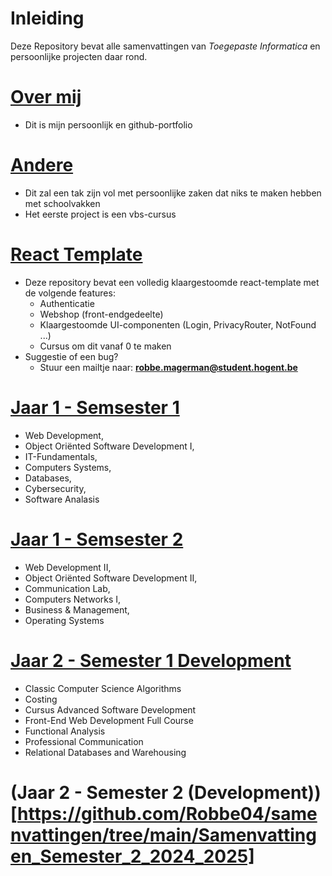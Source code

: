 # Inleiding
Deze Repository bevat alle samenvattingen van _Toegepaste Informatica_ en persoonlijke projecten daar rond.

# **[Over mij](https://robbe04.github.io/)**
* Dit is mijn persoonlijk en github-portfolio

# **[Andere](https://github.com/Robbe04/samenvattingen/tree/main/Andere)**
* Dit zal een tak zijn vol met persoonlijke zaken dat niks te maken hebben met schoolvakken
* Het eerste project is een vbs-cursus

# **[React Template](https://github.com/Robbe04/react-template)**
* Deze repository bevat een volledig klaargestoomde react-template met de volgende features:
   * Authenticatie
   * Webshop (front-endgedeelte)
   * Klaargestoomde UI-componenten (Login, PrivacyRouter, NotFound ...)
   * Cursus om dit vanaf 0 te maken
* Suggestie of een bug?
   * Stuur een mailtje naar: **robbe.magerman@student.hogent.be**

 # **[Jaar 1 - Semsester 1](https://github.com/Robbe04/samenvattingen/tree/main/Samenvattingen_Semester_1_2023_2024)**  
 - Web Development,  
 - Object Oriënted Software Development I,   
 - IT-Fundamentals,   
 - Computers Systems,   
 - Databases,   
 - Cybersecurity,   
 - Software Analasis
    
 # **[Jaar 1 - Semsester 2](https://github.com/Robbe04/samenvattingen/tree/main/Samenvattingen_Semester_2_2023_2024)**  
 - Web Development II,   
 - Object Oriënted Software Development II,   
 - Communication Lab,   
 - Computers Networks I,   
 - Business & Management,   
 - Operating Systems

# **[Jaar 2 - Semester 1 Development]([https://github.com/Robbe04/samenvattingen/tree/main/Samenvattingen_Semester_1_2024_2025)**
- Classic Computer Science Algorithms
- Costing
- Cursus Advanced Software Development
- Front-End Web Development Full Course
- Functional Analysis
- Professional Communication
- Relational Databases and Warehousing

# **(Jaar 2 - Semester 2 (Development))[https://github.com/Robbe04/samenvattingen/tree/main/Samenvattingen_Semester_2_2024_2025]**


